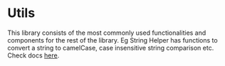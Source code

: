 # Utils

This library consists of the most commonly used functionalities and components for the rest of the library. Eg String Helper has functions to convert a string to camelCase, case insensitive string comparison etc. Check docs [here](https://medly.github.io/medly-components).
